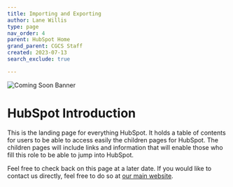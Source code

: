 ```yaml
---
title: Importing and Exporting
author: Lane Willis
type: page
nav_order: 4
parent: HubSpot Home
grand_parent: CGCS Staff
created: 2023-07-13
search_exclude: true

---
```


![Coming Soon Banner](https://i.imgur.com/pxK8WAn.png)

# HubSpot Introduction
This is the landing page for everything HubSpot. It holds a table of contents for users to be able to access easily the children pages for HubSpot. The children pages will include links and information that will enable those who fill this role to be able to jump into HubSpot.

Feel free to check back on this page at a later date. If you would like to contact us directly, feel free to do so at [our main website](https://thecgcs.org).